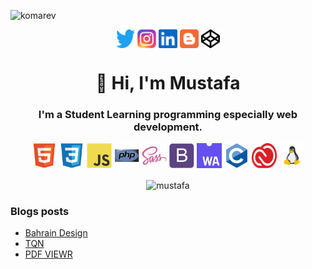 <p align="left"><img src="https://komarev.com/ghpvc/?username=mohamed&style=plastic&label=Stalker+visits" alt="komarev" /></p>
<p align="center">
<a href="https://twitter.com/darwishtm" target="blank"><img align="center" src="https://raw.githubusercontent.com/MoustafaDarwish/MoustafaDarwish/209fabdf177e516e7487585f2e9c6e21d46f4450/icons/twitter.svg" title="Twitter" alt="Twitter" height="30" width="30" /></a>
<a href="https://www.instagram.com/darwishtm" target="blank"><img align="center" src="https://raw.githubusercontent.com/MoustafaDarwish/MoustafaDarwish/209fabdf177e516e7487585f2e9c6e21d46f4450/icons/instagram.svg" title="Instagram" alt="Instagram" height="30" width="30" /></a>
<a href="https://www.linkedin.com/in/moustafadarwish" target="blank"><img align="center" src="https://raw.githubusercontent.com/MoustafaDarwish/MoustafaDarwish/209fabdf177e516e7487585f2e9c6e21d46f4450/icons/linkedin.svg" title="LinkedIn" alt="LinkedIn" height="30" width="30" /></a>
<a href="https://mostafaxp.blogspot.com" target="blank"><img align="center" src="https://raw.githubusercontent.com/MoustafaDarwish/MoustafaDarwish/209fabdf177e516e7487585f2e9c6e21d46f4450/icons/blogger.svg" title="Blogger" alt="Blogger" height="30" width="30" /></a>
<a href="https://codepen.io/mustafagg" target="blank"><img align="center" src="https://raw.githubusercontent.com/MoustafaDarwish/MoustafaDarwish/209fabdf177e516e7487585f2e9c6e21d46f4450/icons/codepen.svg" title="Codepen" alt="Codepen" height="30" width="30" /></a>
</p>
<h1 align="center">👋 Hi, I'm Mustafa</h1>
<h3 align="center">I'm a Student Learning programming especially web development.</h3>
<p align="center">
<img src="https://raw.githubusercontent.com/MoustafaDarwish/MoustafaDarwish/d19338aacdbdba1ebd86c151e627618f5700d08a/icons/html5.svg" title="html" alt="html5" width="40" height="40" draggable="false"/>
<img src="https://raw.githubusercontent.com/MoustafaDarwish/MoustafaDarwish/d19338aacdbdba1ebd86c151e627618f5700d08a/icons/css3.svg" title="css3" alt="css3" width="40" height="40" draggable="false"/>
<img src="https://raw.githubusercontent.com/MoustafaDarwish/MoustafaDarwish/d19338aacdbdba1ebd86c151e627618f5700d08a/icons/javascript.svg" title="Javascript" alt="javascript" width="40" height="40" draggable="false"/>
<img src="https://raw.githubusercontent.com/MoustafaDarwish/MoustafaDarwish/d19338aacdbdba1ebd86c151e627618f5700d08a/icons/php.svg" title="php" alt="php" width="40" height="40" draggable="false"/>
<img src="https://raw.githubusercontent.com/MoustafaDarwish/MoustafaDarwish/d19338aacdbdba1ebd86c151e627618f5700d08a/icons/sass.svg" title="Sass" alt="sass" width="40" height="40" draggable="false"/>
<img src="https://raw.githubusercontent.com/MoustafaDarwish/MoustafaDarwish/d19338aacdbdba1ebd86c151e627618f5700d08a/icons/bootstrap.svg" title="Bootstrap" alt="bootstrap" width="40" height="40" draggable="false"/>
<img src="https://raw.githubusercontent.com/MoustafaDarwish/MoustafaDarwish/946bc9d5550edca12903b6bd069e1e90bdfc9329/icons/webassembly.svg" title="WebAssembly" alt="webassembly" width="40" height="40" draggable="false"/>
<img src="https://raw.githubusercontent.com/MoustafaDarwish/MoustafaDarwish/d19338aacdbdba1ebd86c151e627618f5700d08a/icons/c.svg" title="C" alt="c" width="40" height="40" draggable="false"/>
<img src="https://raw.githubusercontent.com/MoustafaDarwish/MoustafaDarwish/3c5da794040acd36059dcd67d325c8af2735a357/icons/CC.svg" title="Creative Cloud" alt="cc" width="40" height="40" draggable="false"/>
<img src="https://raw.githubusercontent.com/MoustafaDarwish/MoustafaDarwish/2dfe8d4fc484d80a2e84b6ccfce5f5c17b2e80c5/icons/linux.svg" titxle="Linux" alt="linux" width="40" height="40" draggable="false"/>
</p>
<p align="center"><img align="center" src="https://github-readme-stats.vercel.app/api?username=MoustafaDarwish&theme=tokyonight&show_icons=true" alt="mustafa" /></p>

### Blogs posts
<!-- BLOG-POST-LIST:START -->
- [Bahrain Design](https://moustafadarwish.github.io/bh/Bahrain%20Design)
- [TQN](https://moustafadarwish.github.io/tqn)
- [PDF VIEWR](#)
<!-- BLOG-POST-LIST:END -->
